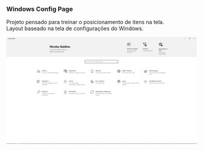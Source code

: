 ### Windows Config Page
Projeto pensado para treinar o posicionamento de itens na tela.<br>
Layout baseado na tela de configurações do Windows.

<img src="img/sem-título.png">